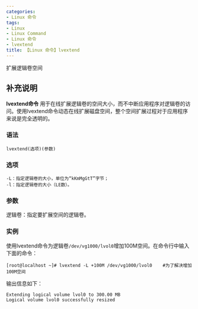 ```yaml
---
categories:
- Linux 命令
tags:
- Linux
- Linux Command
- Linux 命令
- lvextend
title: 【Linux 命令】lvextend
---
```


扩展逻辑卷空间

## 补充说明

**lvextend命令** 用于在线扩展逻辑卷的空间大小，而不中断应用程序对逻辑卷的访问。使用lvextend命令动态在线扩展磁盘空间，整个空间扩展过程对于应用程序来说是完全透明的。

###  语法

```shell
lvextend(选项)(参数)
```

###  选项

```shell
-L：指定逻辑卷的大小，单位为“kKmMgGtT”字节；
-l：指定逻辑卷的大小（LE数）。
```

###  参数

逻辑卷：指定要扩展空间的逻辑卷。

###  实例

使用lvextend命令为逻辑卷`/dev/vg1000/lvol0`增加100M空间。在命令行中输入下面的命令：

```shell
[root@localhost ~]# lvextend -L +100M /dev/vg1000/lvol0    #为了解决增加100M空间
```

输出信息如下：

```shell
Extending logical volume lvol0 to 300.00 MB  
Logical volume lvol0 successfully resized
```


<!-- Linux命令行搜索引擎：https://jaywcjlove.github.io/linux-command/ -->